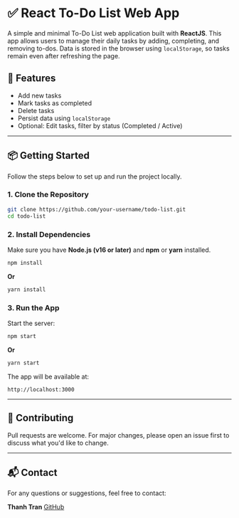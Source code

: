 # ✅ React To-Do List Web App

A simple and minimal To-Do List web application built with **ReactJS**. This app allows users to manage their daily tasks by adding, completing, and removing to-dos. Data is stored in the browser using `localStorage`, so tasks remain even after refreshing the page.

## 🚀 Features

- Add new tasks
- Mark tasks as completed
- Delete tasks
- Persist data using `localStorage`
- Optional: Edit tasks, filter by status (Completed / Active)

---

## 📦 Getting Started

Follow the steps below to set up and run the project locally.

### 1. Clone the Repository

```bash
git clone https://github.com/your-username/todo-list.git
cd todo-list
````

### 2. Install Dependencies

Make sure you have **Node.js (v16 or later)** and **npm** or **yarn** installed.

```bash
npm install
```
**Or**

```bash
yarn install
```

### 3. Run the App

Start the server:

```bash
npm start
```

**Or**

```bash
yarn start
```

The app will be available at:

```
http://localhost:3000
```

---

## 🙌 Contributing

Pull requests are welcome. For major changes, please open an issue first to discuss what you'd like to change.

---

## 📬 Contact

For any questions or suggestions, feel free to contact:

**Thanh Tran**
[GitHub](https://github.com/ThanhTran2107)

